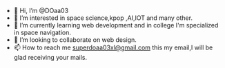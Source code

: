 - 👋 Hi, I’m @DOaa03
- 👀 I’m interested in space science,kpop ,AI,IOT and many other.
- 🌱 I’m currently learning web development and in college I'm specialized in space navigation.
- 💞️ I’m looking to collaborate on web design.
- 📫 How to reach me superdoaa03xl@gmail.com this my email,I will be glad receiving your mails.

<!---
DOaa03/DOaa03 is a ✨ special ✨ repository because its `README.md` (this file) appears on your GitHub profile.
You can click the Preview link to take a look at your changes.
--->
